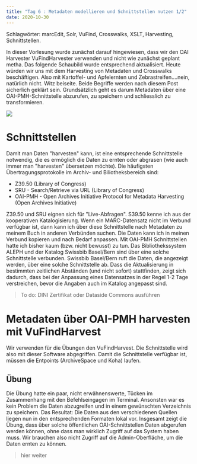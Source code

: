 ```yaml
---
title: "Tag 6 : Metadaten modellieren und Schnittstellen nutzen 1/2"
date: 2020-10-30
---
```

Schlagwörter: marcEdit, Solr, VuFind, Crosswalks, XSLT, Harvesting, Schnittstellen.

In dieser Vorlesung wurde zunächst darauf hingewiesen, dass wir den OAI Harvester VuFindHarvester verwenden und nicht wie zunächst geplant metha. Das folgende Schaubild wurde entsprechend aktualisiert. Heute würden wir uns mit dem Harvesting von Metadaten und Crosswalks beschäftigen. Also mit Kartoffel- und Apfelernten und Zebrastreifen....nein, natürlich nicht. Witz beiseite. Beide Begriffe werden nach diesem Post sicherlich geklärt sein. Grundsätzlich geht es darum Metadaten über eine OAI-PMH-Schnittstelle abzurufen, zu speichern und schliesslich zu transformieren.

![]({{site.baseurl}}/images/schaubild_zwischenstand.png)

# Schnittstellen

Damit man Daten "harvesten" kann, ist eine entsprechende Schnittstelle notwendig, die es ermöglich die Daten zu ernten oder abgrasen (wie auch immer man "harvesten" übersetzen möchte). Die häufigsten Übertragungsprotokolle im Archiv- und Biliotheksbereich sind:
- Z39.50 (Library of Congress)
- SRU - Search/Retrieve via URL (Library of Congress)
- OAI-PMH - Open Archives Initiative Protocol for Metadata Harvesting (Open Archives Initiative)

Z39.50 und SRU eignen sich für "Live-Abfragen". S39.50 kenne ich aus der kooperativen Katalogisierung. Wenn ein MARC-Datensatz nicht im Verbund verfügbar ist, dann kann ich über diese Schnittstelle nach Metadaten zu meinem Buch in anderen Verbünden suchen. Die Daten kann ich in meinen Verbund kopieren und nach Bedarf anpassen. Mit OAI-PMH Schnittstellen hatte ich bisher kaum (bzw. nicht bewusst) zu tun. Das Bibliothekssystem ALEPH und der Katalog Swissbib Basel/Bern sind über eine solche Schnittstelle verbunden. Swissbib Basel/Bern ruft die Daten, die angezeigt werden, über eine solche Schnittstelle ab. Dass die Aktualisierung in bestimmten zeitlichen Abständen (und nicht sofort) stattfinden, zeigt sich dadurch, dass bei der Anpassung eines Datensatzes in der Regel 1-2 Tage verstreichen, bevor die Angaben auch im Katalog angepasst sind.


> To do: DINI Zertifikat oder Dataside Commons ausführen

# Metadaten über OAI-PMH harvesten mit VuFindHarvest

Wir verwenden für die Übungen den VuFindHarvest. Die Schnittstelle wird also mit dieser Software abgegriffen. Damit die Schnittstelle verfügbar ist, müssen die Entpoints (ArchiveSpace und Koha) laufen.

## Übung
Die Übung hatte ein paar, nicht erwähnenswerte, Tücken im Zusammenhang mit den Befehlseingagen im Terminal. Ansonsten war es kein Problem die Daten abzugreifen und in einem gewünschten Verzeichnis zu speichern. Das Resultat: Die Daten aus den verschiedenen Quellen liegen nun in den entsprechenden Formaten lokal vor. Insgesamt zeigt die Übung, dass über solche öffentlichen OAI-Schnittstellen Daten abgerufen werden können, ohne dass man wirklich Zugriff auf das System haben muss. Wir brauchen also nicht Zugriff auf die Admin-Oberfläche, um die Daten ernten zu können. 

> hier weiter



